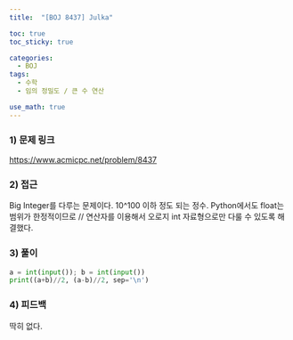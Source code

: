 ```yaml
---
title:  "[BOJ 8437] Julka"

toc: true
toc_sticky: true

categories:
  - BOJ
tags:
  - 수학
  - 임의 정밀도 / 큰 수 연산

use_math: true
---
```


### 1) 문제 링크

<https://www.acmicpc.net/problem/8437>

### 2) 접근

Big Integer를 다루는 문제이다. 10^100 이하 정도 되는 정수.
Python에서도 float는 범위가 한정적이므로 // 연산자를 이용해서 오로지 int 자료형으로만 다룰 수 있도록 해결했다.

### 3) 풀이

```python
a = int(input()); b = int(input())
print((a+b)//2, (a-b)//2, sep='\n')
```

### 4) 피드백

딱히 없다.
